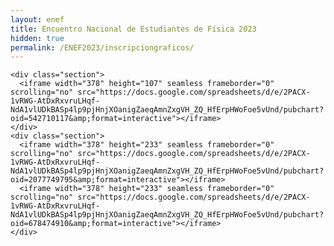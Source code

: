 ```yaml
---
layout: enef
title: Encuentro Nacional de Estudiantes de Física 2023
hidden: true
permalink: /ENEF2023/inscripciongraficos/
---
```


<div class="no-pad-top" id="index-page">
  <div class="container">
  
    <div class="section">
      <iframe width="378" height="107" seamless frameborder="0" scrolling="no" src="https://docs.google.com/spreadsheets/d/e/2PACX-1vRWG-AtDxRxvruLHqf-NdA1vlUDkBASp4lp9pjHnjXOanigZaeqAmnZxgVH_ZQ_HfErpHWoFoe5vUnd/pubchart?oid=542710117&amp;format=interactive"></iframe>
    </div>
    <div class="section">
      <iframe width="378" height="233" seamless frameborder="0" scrolling="no" src="https://docs.google.com/spreadsheets/d/e/2PACX-1vRWG-AtDxRxvruLHqf-NdA1vlUDkBASp4lp9pjHnjXOanigZaeqAmnZxgVH_ZQ_HfErpHWoFoe5vUnd/pubchart?oid=2077749795&amp;format=interactive"></iframe>
      <iframe width="378" height="233" seamless frameborder="0" scrolling="no" src="https://docs.google.com/spreadsheets/d/e/2PACX-1vRWG-AtDxRxvruLHqf-NdA1vlUDkBASp4lp9pjHnjXOanigZaeqAmnZxgVH_ZQ_HfErpHWoFoe5vUnd/pubchart?oid=678474910&amp;format=interactive"></iframe>
    </div>
    
  </div>
</div>

